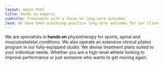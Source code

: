 ```yaml
---
layout: about.html
title: Hands on experts
subtitle: Treatments with a focus on long-term outcomes
lead: We have been achieving positive long-term outcomes for our clients since 2007
---
```

We are specialists in __hands on__ physiotherapy for sports, spinal and musculoskeletal conditions. We also operate an extensive clinical pilates program in our fully-equipped studio.
We devise treatment plans suited to your individual needs. Whether you are a high-level athlete looking to improve performance or just someone who wants to get moving again.
